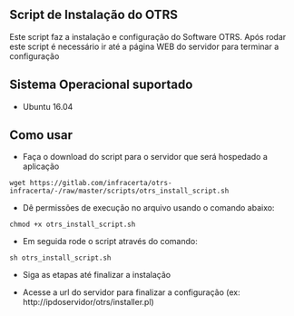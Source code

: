 ## Script de Instalação do OTRS

Este script faz a instalação e configuração do Software OTRS. Após rodar este script é necessário ir até a página WEB do servidor para terminar a configuração

## Sistema Operacional suportado

*  Ubuntu 16.04
 

## Como usar

* Faça o download do script para o servidor que será hospedado a aplicação

```
wget https://gitlab.com/infracerta/otrs-infracerta/-/raw/master/scripts/otrs_install_script.sh
```
* Dê permissões de execução no arquivo usando o comando abaixo:

```
chmod +x otrs_install_script.sh
```

* Em seguida rode o script através do comando:

```
sh otrs_install_script.sh
```

* Siga as etapas até finalizar a instalação

* Acesse a url do servidor para finalizar a configuração (ex: http://ipdoservidor/otrs/installer.pl)
